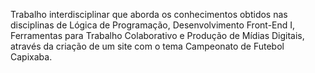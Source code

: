 Trabalho interdisciplinar que aborda os conhecimentos obtidos nas disciplinas de Lógica de Programação, Desenvolvimento Front-End I, Ferramentas para Trabalho Colaborativo e Produção de Mídias Digitais, através da criação de um site com o tema Campeonato de Futebol Capixaba.
